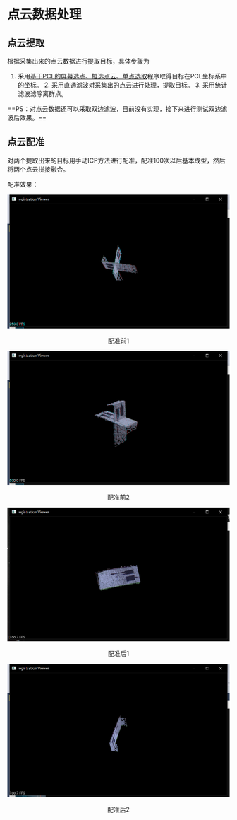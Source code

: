 

# 点云数据处理

## 点云提取

根据采集出来的点云数据进行提取目标，具体步骤为

1. 采用[基于PCL的屏幕选点、框选点云、单点选取](https://www.cnblogs.com/flyinggod/p/9487959.html)程序取得目标在PCL坐标系中的坐标。
 	2. 采用直通滤波对采集出的点云进行处理，提取目标。
 	3. 采用统计滤波滤除离群点。

==PS：对点云数据还可以采取双边滤波，目前没有实现，接下来进行测试双边滤波后效果。==

## 点云配准

对两个提取出来的目标用手动ICP方法进行配准，配准100次以后基本成型，然后将两个点云拼接融合。

配准效果：

![配准前1](点云配准.assets/image-20200715155336770.png)

<center>配准前1</center>


![配准前2](点云配准.assets/image-20200715155412925.png)

<center>配准前2</center>

![配准后1](点云配准.assets/image-20200715155203673.png)

<center>配准后1</center>

![配准后2](点云配准.assets/image-20200715155539273.png)

<center>配准后2</center>